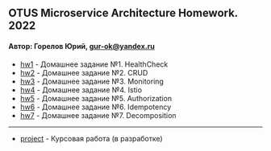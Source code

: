 ## OTUS Microservice Architecture Homework. 2022
#### Автор: Горелов Юрий, gur-ok@yandex.ru

- [hw1](https://github.com/GUR-ok/otus-microservice-architecture/tree/master/hw1) - Домашнее задание №1. HealthCheck
- [hw2](https://github.com/GUR-ok/otus-microservice-architecture/tree/master/hw2) - Домашнее задание №2. CRUD
- [hw3](https://github.com/GUR-ok/otus-microservice-architecture/tree/master/hw3) - Домашнее задание №3. Monitoring
- [hw4](https://github.com/GUR-ok/otus-microservice-architecture/tree/master/hw4) - Домашнее задание №4. Istio
- [hw5](https://github.com/GUR-ok/otus-microservice-architecture/tree/master/hw5) - Домашнее задание №5. Authorization
- [hw6](https://github.com/GUR-ok/otus-microservice-architecture/tree/master/hw6) - Домашнее задание №6. Idempotency
- [hw7](https://github.com/GUR-ok/otus-microservice-architecture/tree/master/hw7) - Домашнее задание №7. Decomposition

---
- [project](https://github.com/GUR-ok/otus-microservice-architecture/tree/master/project) - Курсовая работа (в разработке) 